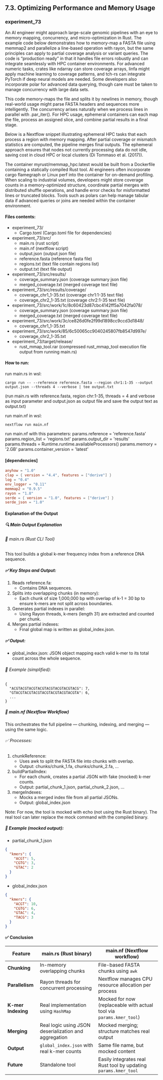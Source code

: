 ## 7.3. Optimizing Performance and Memory Usage

### experiment_73

An AI engineer might approach large-scale genomic pipelines with an eye to memory mapping, concurrency, and micro-optimization in Rust. The example code below demonstrates how to memory-map a FASTA file using memmap2 and parallelize a line-based operation with rayon, but the same principles can apply to partial coverage analysis or variant queries. The code is “production ready” in that it handles file errors robustly and can integrate seamlessly with HPC container environments. For advanced numeric tasks, crates like ndarray can store coverage arrays, linfa might apply machine learning to coverage patterns, and tch-rs can integrate PyTorch if deep neural models are needed. Some developers also incorporate polar for advanced data querying, though care must be taken to manage concurrency with large data sets.

This code memory-maps the file and splits it by newlines in memory, though real-world usage might parse FASTA headers and sequences more intelligently. The concurrency arises naturally when we process lines in parallel with .par_iter(). For HPC usage, ephemeral containers can each map the file, process an assigned slice, and combine partial results in a final stage.

Below is a Nextflow snippet illustrating ephemeral HPC tasks that each process a region with memory mapping. After partial coverage or mismatch statistics are computed, the pipeline merges final outputs. The ephemeral approach ensures that nodes not currently processing data do not idle, saving cost in cloud HPC or local clusters (Di Tommaso et al. (2017)).

The container myrust/memmap_hpc:latest would be built from a Dockerfile containing a statically compiled Rust tool. AI engineers often incorporate cargo flamegraph or Linux perf into the container for on-demand profiling. When scaling to industrial volumes, developers might store coverage counts in a memory-optimized structure, coordinate partial merges with distributed shuffle operations, and handle error checks for misformatted lines or truncated blocks. Tools such as polars can help manage tabular data if advanced queries or joins are needed within the container environment.

#### Files contents:
* experiment_73/
  * Cargo.toml (Cargo.toml file for dependencies)
* experiment_73/src/
  * main.rs (rust script)
  * main.nf (nextflow script)
  * output.json (output json file)
  * reference.fasta (reference fasta file)
  * regions.txt (text file contain regions list)
  * output.txt (text file output)
* experiment_73/src/results/
  * coverage_summary.json (coverage summary json file)
  * merged_coverage.txt (merged coverage text file)
* experiment_73/src/results/coverage/
  * coverage_chr1_1-35.txt (coverage chr1:1-35 text file)
  * coverage_chr2_1-35.txt (coverage chr2:1-35 text file)
* experiment_73/src/work/1c/8c60423d87cbc4142ff5a7042fa078/
  * coverage_summary.json (coverage summary json file)
  * merged_coverage.txt (merged coverage text file)
* experiment_73/src/work/3c/ce826d0fe2f99d1898cc9ccd3d1848/
  * coverage_chr1_1-35.txt
* experiment_73/src/work/85/6c50065cc9040245807fb8547d997e/
  * coverage_chr2_1-35.txt
* experiment_73/target/release/
  * rust_mmap_tool.rar (compressed rust_mmap_tool execution file output from running main.rs)

#### How to run:

run main.rs in wsl:

```wsl
cargo run -- --reference reference.fasta --region chr1:1-35 --output output.json --threads 4 --verbose | tee output.txt
```

(run main.rs with reference.fasta, region chr:1-35, threads = 4 and verbose as input parameter and output.json as output file and save the output text as output.txt)

run main.nf in wsl:

```wsl
nextflow run main.nf
```

run main.nf with this parameters:
params.reference = 'reference.fasta'
params.region_list = 'regions.txt'
params.output_dir = 'results'
params.threads = Runtime.runtime.availableProcessors()
params.memory = '2.GB'
params.container_version = 'latest'

#### [dependencies]

```toml
anyhow = "1.0"
clap = { version = "4.4", features = ["derive"] }
log = "0.4"
env_logger = "0.11"
memmap2 = "0.9.5"
rayon = "1.8"
serde = { version = "1.0", features = ["derive"] }
serde_json = "1.0"
```

#### Explanation of the Output
##### 🔍 Main Output Explanation
###### 🦀 main.rs (Rust CLI Tool)
This tool builds a global k-mer frequency index from a reference DNA sequence.

##### ✅ Key Steps and Output:
1. Reads reference.fa:
   * Contains DNA sequences.
2. Splits into overlapping chunks (in memory):
   * Each chunk of size 1,000,000 bp with overlap of k-1 = 30 bp to ensure k-mers are not split across boundaries.
3. Generates partial indexes in parallel:
   * Using Rayon threads, k-mers (length 31) are extracted and counted per chunk.
4. Merges partial indexes:
   * Final global map is written as global_index.json.

##### ✅ Output:
* global_index.json: JSON object mapping each valid k-mer to its total count across the whole sequence.

###### 📄 Example (simplified):
```text
{
  "ACGTACGTACGTACGTACGTACGTACGTACG": 7,
  "GTACGTACGTACGTACGTACGTACGTACGTA": 6,
  ...
}
```

##### 🚀 main.nf (Nextflow Workflow) 
This orchestrates the full pipeline — chunking, indexing, and merging — using the same logic.

###### ✅ Processes:
1. chunkReference:
   * Uses awk to split the FASTA file into chunks with overlap.
   * Output: chunks/chunk_1.fa, chunks/chunk_2.fa, ...
2. buildPartialIndex:
   * For each chunk, creates a partial JSON with fake (mocked) k-mer counts.
   * Output: partial_chunk_1.json, partial_chunk_2.json, ...
3. mergeIndexes:
   * Mocks a merged index file from all partial JSONs.
   * Output: global_index.json

Note: For now, the tool is mocked with echo (not using the Rust binary). The real tool can later replace the mock command with the compiled binary.

##### 📄 Example (mocked output):
* partial_chunk_1.json

```json
{
  "kmers": {
    "ACGT": 5,
    "CGTG": 3,
    "GTAC": 2
  }
}
```

* global_index.json

```json
{
  "kmers": {
    "ACGT": 10,
    "CGTG": 6,
    "GTAC": 4,
    "TACG": 3
  }
}
```

#### ✅ Conclusion

| **Feature**        | **main.rs (Rust binary)**                              | **main.nf (Nextflow workflow)**                                     |
|--------------------|--------------------------------------------------------|---------------------------------------------------------------------|
| **Chunking**       | In-memory overlapping chunks                           | File-based FASTA chunks using `awk`                                |
| **Parallelism**    | Rayon threads for concurrent processing                | Nextflow manages CPU resource allocation per process               |
| **K-mer Indexing** | Real implementation using `HashMap`                    | Mocked for now (replaceable with actual tool via `params.kmer_tool`)|
| **Merging**        | Real logic using JSON deserialization and aggregation | Mocked merging; structure matches real output                      |
| **Output**         | `global_index.json` with real k-mer counts             | Same file name, but mocked content                                 |
| **Future**         | Standalone tool                                        | Easily integrates real Rust tool by updating `params.kmer_tool`    |

